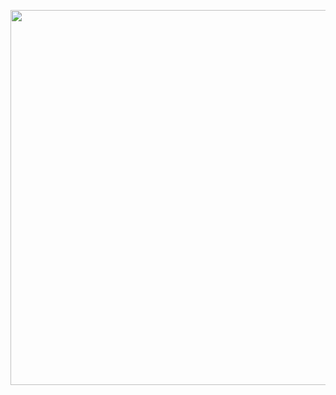 <p align="center">
    <img height="600" src="https://github.com/brudnak/brudnak/blob/main/andrewbrudnak.png" />
</p>